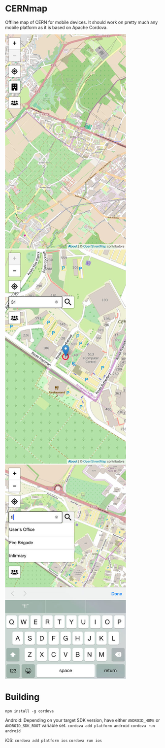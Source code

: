 # CERNmap
Offline map of CERN for mobile devices. It should work on pretty much any mobile platform as it is based on Apache Cordova.

![Alt text](screen0.jpg?raw=true "Screenshot 0")
![Alt text](screen1.jpg?raw=true "Screenshot 1")
![Alt text](screen2.jpg?raw=true "Screenshot 2")

# Building

`npm install -g cordova`

Android:
Depending on your target SDK version, have either `ANDROID_HOME` or `ANDROID_SDK_ROOT` variable set.
`cordova add platform android`
`cordova run android`

iOS:
`cordova add platform ios`
`cordova run ios`

